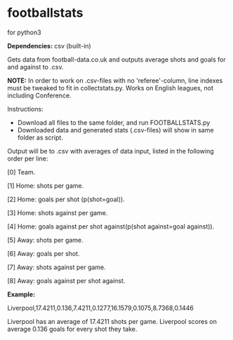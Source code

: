 # footballstats

for python3

<b>Dependencies:</b> csv (built-in)

Gets data from football-data.co.uk and outputs average shots and goals for and against to .csv.

<b>NOTE:</b> In order to work on .csv-files with no 'referee'-column, line indexes must be tweaked to fit in collectstats.py.
Works on English leagues, not including Conference.

Instructions:
 - Download all files to the same folder, and run FOOTBALLSTATS.py
 - Downloaded data and generated stats (.csv-files) will show in same folder as script.
 

Output will be to .csv with averages of data input, listed in the following order per line:

[0] Team.

[1] Home: shots per game.

[2] Home: goals per shot (p(shot=goal)).

[3] Home: shots against per game.

[4] Home: goals against per shot against(p(shot against=goal against)).

[5] Away: shots per game.

[6] Away: goals per shot.

[7] Away: shots against per game.

[8] Away: goals against per shot against.

<b>Example:</b>

Liverpool,17.4211,0.136,7.4211,0.1277,16.1579,0.1075,8.7368,0.1446

Liverpool has an average of 17.4211 shots per game.
Liverpool scores on average 0.136 goals for every shot they take.
